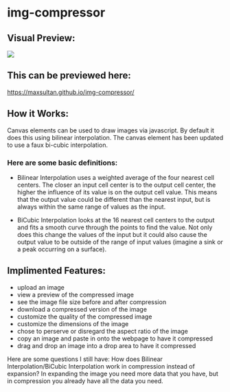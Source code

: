 # img-compressor

## Visual Preview:

<a href="https://maxsultan.github.io/img-compressor/"><kbd><img src="https://user-images.githubusercontent.com/59545347/128049202-fdd104d8-d855-4319-baec-8beb14d7b6e7.png" /></kbd></a>

## This can be previewed here:  
https://maxsultan.github.io/img-compressor/

## How it Works:
Canvas elements can be used to draw images via javascript. By default it does this using bilinear interpolation. The canvas element has been updated to use a faux bi-cubic interpolation.  

### Here are some basic definitions: 
- Bilinear Interpolation uses a weighted average of the four nearest cell centers. The closer an input cell center is to the output cell center, the higher the influence of its value is on the output cell value. This means that the output value could be different than the nearest input, but is always within the same range of values as the input.

- BiCubic Interpolation looks at the 16 nearest cell centers to the output and fits a smooth curve through the points to find the value. Not only does this change the values of the input but it could also cause the output value to be outside of the range of input values (imagine a sink or a peak occurring on a surface).


## Implimented Features:
- upload an image 
- view a preview of the compressed image
- see the image file size before and after compression
- download a compressed version of the image
- customize the quality of the compressed image
- customize the dimensions of the image
- chose to perserve or disregard the aspect ratio of the image
- copy an image and paste in onto the webpage to have it compressed
- drag and drop an image into a drop area to have it compressed

Here are some questions I still have:
How does Bilinear Interpolation/BiCubic Interpolation work in compression instead of expansion? In expanding the image you need more data that you have, but in compression you already have all the data you need.
